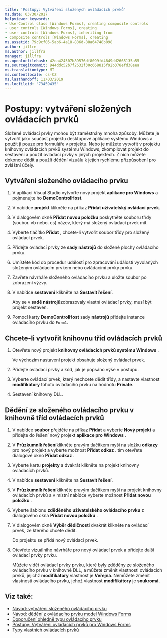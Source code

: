 ```yaml
---
title: 'Postupy: Vytváření složených ovládacích prvků'
ms.date: 03/30/2017
helpviewer_keywords:
- UserControl class [Windows Forms], creating composite controls
- user controls [Windows Forms], creating
- user controls [Windows Forms], inheriting from
- composite controls [Windows Forms], creating
ms.assetid: 79c9cf05-5ab6-4a18-886d-88a64748b098
author: jillre
ms.author: jillfra
manager: jillfra
ms.openlocfilehash: 42ea424507b89576df8099fd4849dd2665135a55
ms.sourcegitcommit: 944ddc52b7f2632f30c668815f92b378efd38eea
ms.translationtype: MT
ms.contentlocale: cs-CZ
ms.lasthandoff: 11/03/2019
ms.locfileid: "73459435"
---
```

# <a name="how-to-author-composite-controls"></a>Postupy: vytváření složených ovládacích prvků

Složené ovládací prvky mohou být zaměstnány mnoha způsoby. Můžete je vytvořit jako součást projektu desktopové aplikace systému Windows a použít ji pouze pro formuláře v projektu. Nebo je můžete vytvořit v projektu knihovny ovládacích prvků systému Windows, zkompilovat projekt do sestavení a použít ovládací prvky v jiných projektech. Z nich můžete dokonce dědit a použít dědění vizuálu k jejich rychlému přizpůsobení pro zvláštní účely.

## <a name="to-author-a-composite-control"></a>Vytváření složeného ovládacího prvku

1. V aplikaci Visual Studio vytvořte nový projekt **aplikace pro Windows** a pojmenujte ho **DemoControlHost**.

2. V nabídce **projekt** klikněte na příkaz **Přidat uživatelský ovládací prvek**.

3. V dialogovém okně **Přidat novou položku** poskytněte souboru třídy (soubor. vb nebo. cs) název, který má složený ovládací prvek mít.

4. Vyberte tlačítko **Přidat** , chcete-li vytvořit soubor třídy pro složený ovládací prvek.

5. Přidejte ovládací prvky ze **sady nástrojů** do složené plochy ovládacího prvku.

6. Umístěte kód do procedur událostí pro zpracování událostí vyvolaných složeným ovládacím prvkem nebo ovládacími prvky prvku.

7. Zavřete návrháře složeného ovládacího prvku a uložte soubor po zobrazení výzvy.

8. V nabídce **sestavení** klikněte na **Sestavit řešení**.

     Aby se v **sadě nástrojů**zobrazovaly vlastní ovládací prvky, musí být projekt sestaven.

9. Pomocí karty **DemoControlHost** sady **nástrojů** přidejte instance ovládacího prvku do `Form1`.

## <a name="to-author-a-control-class-library"></a>Chcete-li vytvořit knihovnu tříd ovládacích prvků

1. Otevřete nový projekt **knihovny ovládacích prvků systému Windows** .

     Ve výchozím nastavení projekt obsahuje složený ovládací prvek.

2. Přidejte ovládací prvky a kód, jak je popsáno výše v postupu.

3. Vyberte ovládací prvek, který nechcete dědit třídy, a nastavte vlastnost **modifikátory** tohoto ovládacího prvku na hodnotu **Private**.

4. Sestavení knihovny DLL.

## <a name="to-inherit-from-a-composite-control-in-a-control-class-library"></a>Dědění ze složeného ovládacího prvku v knihovně tříd ovládacích prvků

1. V nabídce **soubor** přejděte na příkaz **Přidat** a vyberte **Nový projekt** a přidejte do řešení nový projekt **aplikace pro Windows** .

2. V **Průzkumník řešení**klikněte pravým tlačítkem myši na složku **odkazy** pro nový projekt a vyberte možnost **Přidat odkaz** . tím otevřete dialogové okno **Přidat odkaz** .

3. Vyberte kartu **projekty** a dvakrát klikněte na projekt knihovny ovládacích prvků.

4. V nabídce **sestavení** klikněte na **Sestavit řešení**.

5. V **Průzkumník řešení**klikněte pravým tlačítkem myši na projekt knihovny ovládacích prvků a v místní nabídce vyberte možnost **Přidat novou položku** .

6. Vyberte šablonu **zděděného uživatelského ovládacího prvku** z dialogového okna **Přidat novou položku** .

7. V dialogovém okně **Výběr dědičnosti** dvakrát klikněte na ovládací prvek, ze kterého chcete dědit.

     Do projektu se přidá nový ovládací prvek.

8. Otevřete vizuálního návrháře pro nový ovládací prvek a přidejte další ovládací prvky prvku.

     Můžete vidět ovládací prvky prvku, které byly zděděny ze složeného ovládacího prvku v knihovně DLL, a můžete změnit vlastnosti ovládacích prvků, jejichž **modifikátory** vlastnost je **Veřejná**. Nemůžete změnit vlastnosti ovládacího prvku, jehož vlastnost **modifikátory** je **soukromá**.

## <a name="see-also"></a>Viz také:

- [Návod: vytváření složeného ovládacího prvku](walkthrough-authoring-a-composite-control-with-visual-csharp.md)
- [Návod: dědění z ovládacího prvku model Windows Forms](walkthrough-inheriting-from-a-windows-forms-control-with-visual-csharp.md)
- [Doporučení ohledně typu ovládacího prvku](control-type-recommendations.md)
- [Postupy: Vytváření ovládacích prvků pro Windows Forms](how-to-author-controls-for-windows-forms.md)
- [Typy vlastních ovládacích prvků](varieties-of-custom-controls.md)
